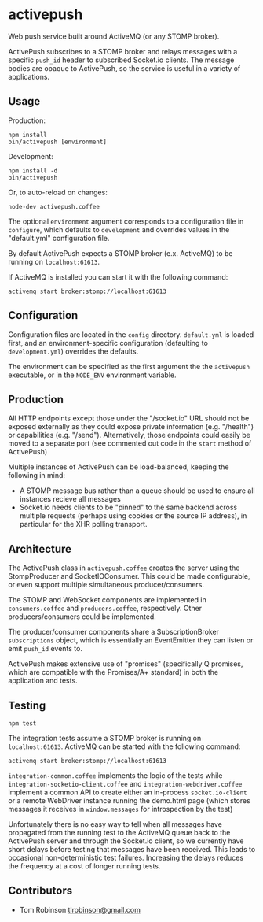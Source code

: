 # activepush

Web push service built around ActiveMQ (or any STOMP broker).

ActivePush subscribes to a STOMP broker and relays messages with a specific `push_id` header to subscribed Socket.io clients. The message bodies are opaque to ActivePush, so the service is useful in a variety of applications.

## Usage

Production:

    npm install
    bin/activepush [environment]

Development:

    npm install -d
    bin/activepush

Or, to auto-reload on changes:

    node-dev activepush.coffee

The optional `environment` argument corresponds to a configuration file in `configure`, which defaults to `development` and overrides values in the "default.yml" configuration file.

By default ActivePush expects a STOMP broker (e.x. ActiveMQ) to be running on `localhost:61613`.

If ActiveMQ is installed you can start it with the following command:

    activemq start broker:stomp://localhost:61613

## Configuration

Configuration files are located in the `config` directory. `default.yml` is loaded first, and an environment-specific configuration (defaulting to `development.yml`) overrides the defaults.

The environment can be specified as the first argument the the `activepush` executable, or in the `NODE_ENV` environment variable.

## Production

All HTTP endpoints except those under the "/socket.io" URL should not be exposed externally as they could expose private information (e.g. "/health") or capabilities (e.g. "/send"). Alternatively, those endpoints could easily be moved to a separate port (see commented out code in the `start` method of ActivePush)

Multiple instances of ActivePush can be load-balanced, keeping the following in mind:

* A STOMP message bus rather than a queue should be used to ensure all instances recieve all messages
* Socket.io needs clients to be "pinned" to the same backend across multiple requests (perhaps using cookies or the source IP address), in particular for the XHR polling transport.

## Architecture

The ActivePush class in `activepush.coffee` creates the server using the StompProducer and SocketIOConsumer. This could be made configurable, or even support multiple simultaneous producer/consumers.

The STOMP and WebSocket components are implemented in `consumers.coffee` and `producers.coffee`, respectively. Other producers/consumers could be implemented.

The producer/consumer components share a SubscriptionBroker `subscriptions` object, which is essentially an EventEmitter they can listen or emit `push_id` events to.

ActivePush makes extensive use of "promises" (specifically Q promises, which are compatible with the Promises/A+ standard) in both the application and tests.

## Testing

    npm test

The integration tests assume a STOMP broker is running on `localhost:61613`. ActiveMQ can be started with the following command:

    activemq start broker:stomp://localhost:61613

`integration-common.coffee` implements the logic of the tests while `integration-socketio-client.coffee` and `integration-webdriver.coffee` implement a common API to create either an in-process `socket.io-client` or a remote WebDriver instance running the demo.html page (which stores messages it receives in `window.messages` for introspection by the test)

Unfortunately there is no easy way to tell when all messages have propagated from the running test to the ActiveMQ queue back to the ActivePush server and through the Socket.io client, so we currently have short delays before testing that messages have been received. This leads to occasional non-deterministic test failures. Increasing the delays reduces the frequency at a cost of longer running tests.
## Contributors

* Tom Robinson <tlrobinson@gmail.com>
